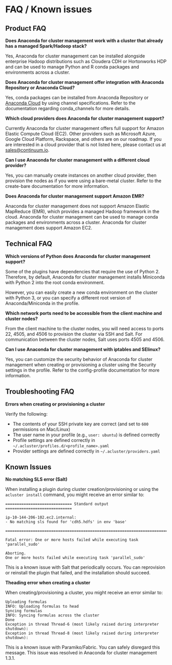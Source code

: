 FAQ / Known issues
==================

Product FAQ
-----------

**Does Anaconda for cluster management work with a cluster that already
has a managed Spark/Hadoop stack?**

Yes, Anaconda for cluster management can be installed alongside
enterprise Hadoop distributions such as Cloudera CDH or Hortonworks HDP
and can be used to manage Python and R conda packages and environments
across a cluster.

**Does Anaconda for cluster management offer integration with Anaconda
Repository or Anaconda Cloud?**

Yes, conda packages can be installed from Anaconda Repository or
[Anaconda Cloud](http://anaconda.org) by using channel specifications.
Refer to the documentation regarding conda\_channels for more details.

**Which cloud providers does Anaconda for cluster management support?**

Currently Anaconda for cluster management offers full support for Amazon
Elastic Compute Cloud (EC2). Other providers such as Microsoft Azure,
Google Cloud Platform, Rackspace, and others are on our roadmap. If you
are interested in a cloud provider that is not listed here, please
contact us at <sales@continuum.io>.

**Can I use Anaconda for cluster management with a different cloud
provider?**

Yes, you can manually create instances on another cloud provider, then
provision the nodes as if you were using a bare-metal cluster. Refer to
the create-bare documentation for more information.

**Does Anaconda for cluster management support Amazon EMR?**

Anaconda for cluster management does not support Amazon Elastic
MapReduce (EMR), which provides a managed Hadoop framework in the cloud.
Anaconda for cluster management can be used to manage conda packages and
environments across a cluster. Anaconda for cluster management does
support Amazon EC2.

Technical FAQ
-------------

**Which versions of Python does Anaconda for cluster management
support?**

Some of the plugins have dependencies that require the use of Python 2.
Therefore, by default, Anaconda for cluster management installs
Miniconda with Python 2 into the root conda environment.

However, you can easily create a new conda environment on the cluster
with Python 3, or you can specify a different root version of
Anaconda/Miniconda in the profile.

**Which network ports need to be accessible from the client machine and
cluster nodes?**

From the client machine to the cluster nodes, you will need access to
ports 22, 4505, and 4506 to provision the cluster via SSH and Salt. For
communication between the cluster nodes, Salt uses ports 4505 and 4506.

**Can I use Anaconda for cluster management with iptables and SElinux?**

Yes, you can customize the security behavior of Anaconda for cluster
management when creating or provisioning a cluster using the Security
settings in the profile. Refer to the config-profile documentation for
more information.

Troubleshooting FAQ
-------------------

**Errors when creating or provisioning a cluster**

Verify the following:

-   The contents of your SSH private key are correct (and set to `600`
    permissions on Mac/Linux)
-   The user name in your profile (e.g., `user: ubuntu`) is defined
    correctly
-   Profile settings are defined correctly in
    `~/.acluster/profiles.d/<profile_name>.yaml`
-   Provider settings are defined correctly in
    `~/.acluster/providers.yaml`

Known Issues
------------

**No matching SLS error (Salt)**

When installing a plugin during cluster creation/provisioning or using
the `acluster install` command, you might receive an error similar to:

``` {.sourceCode .none}
============================= Standard output =============================

ip-10-144-206-102.ec2.internal:
- No matching sls found for 'cdh5.hdfs' in env 'base'

===========================================================================

Fatal error: One or more hosts failed while executing task 'parallel_sudo'

Aborting.
One or more hosts failed while executing task 'parallel_sudo'
```

This is a known issue with Salt that periodically occurs. You can
reprovision or reinstall the plugin that failed, and the installation
should succeed.

**Theading error when creating a cluster**

When creating/provisioning a cluster, you might receive an error similar
to:

``` {.sourceCode .none}
Uploading formulas
INFO: Uploading formulas to head
Syncing formulas
INFO: Syncing formulas across the cluster
Done
Exception in thread Thread-6 (most likely raised during interpreter shutdown):
Exception in thread Thread-8 (most likely raised during interpreter shutdown):
```

This is a known issue with Paramiko/Fabric. You can safely disregard
this message. This issue was resolved in Anaconda for cluster management
1.3.1.
